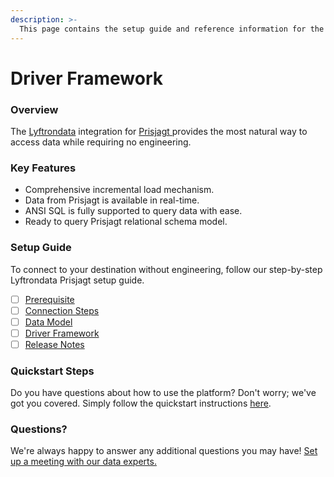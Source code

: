 ```yaml
---
description: >-
  This page contains the setup guide and reference information for the Prisjagt source connector.
---
```


# Driver Framework

### Overview

The [Lyftrondata](https://www.lyftrondata.com/) integration for [Prisjagt](https://www.lyftrondata.com/integration/prisjagt/)[ ](https://www.lyftrondata.com/integration/prisjagt/)provides the most natural way to access data while requiring no engineering.

### Key Features

* Comprehensive incremental load mechanism.
* Data from Prisjagt is available in real-time.&#x20;
* ANSI SQL is fully supported to query data with ease.
* Ready to query Prisjagt relational schema model.

### Setup Guide

To connect to your destination without engineering, follow our step-by-step Lyftrondata Prisjagt setup guide.

* [ ] [Prerequisite](../../marketing-analytics/prisjagt/prerequisite.md)
* [ ] [Connection Steps](../../marketing-analytics/prisjagt/connection-steps.md)
* [ ] [Data Model](../../marketing-analytics/prisjagt/data-model/)
* [ ] [Driver Framework](../../marketing-analytics/prisjagt/driver-framework/)
* [ ] [Release Notes](../../marketing-analytics/prisjagt/release-notes.md)

### Quickstart Steps

Do you have questions about how to use the platform? Don't worry; we've got you covered. Simply follow the quickstart instructions [here](../../../quickstart-steps.md).

### Questions? <a href="#questions" id="questions"></a>

We're always happy to answer any additional questions you may have! [Set up a meeting with our data experts.](https://www.lyftrondata.com/book-a-meeting/)


